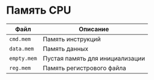 # Память CPU

Файл          | Описание
------------- | -------------
`cmd.mem`     | Память инструкций
`data.mem`    | Память данных
`empty.mem`   | Пустая память для инициализации
`reg.mem`     | Память регистрового файла


